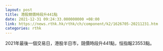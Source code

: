 ```yaml
---
layout: post
title: 港股競價時段升441點
date: 2021-12-31 09:24:33.000000000 +08:00
link: https://news.rthk.hk/rthk/ch/component/k2/1626705-20211231.htm
categories: rthk
---
```


2021年最後一個交易日，港股半日市，競價時段升441點，恒指報23553點。
